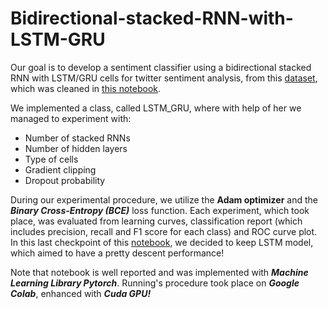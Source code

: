 # Bidirectional-stacked-RNN-with-LSTM-GRU
Our goal is to develop a sentiment classifier using a bidirectional stacked RNN with LSTM/GRU cells for twitter sentiment analysis, from this [dataset](https://drive.google.com/file/d/1dTIWNpjlrnTQBIQtaGOh0jCRYZiAQO79/view), which was cleaned in [this notebook](https://github.com/spympr/Bidirectional-stacked-RNN-with-LSTM-GRU/blob/main/PreProcessing.ipynb).

We implemented a class, called LSTM_GRU, where with help of her we managed to experiment with:
* Number of stacked RNNs
* Number of hidden layers
* Type of cells
* Gradient clipping
* Dropout probability

During our experimental procedure, we utilize the **Adam optimizer** and the ***Binary Cross-Entropy (BCE)*** loss function. 
Each experiment, which took place, was evaluated from learning curves, classification report (which includes precision, recall and F1 score for each class) and ROC curve plot.
In this last checkpoint of this [notebook](https://github.com/spympr/Bidirectional-stacked-RNN-with-LSTM-GRU/blob/main/LSTM_GRU_Classifier.ipynb), we decided to keep LSTM model, which aimed to have a pretty descent performance!

Note that notebook is well reported and was implemented with ***Machine Learning Library Pytorch***. Running's procedure took place on ***Google Colab***, enhanced with ***Cuda GPU!***
